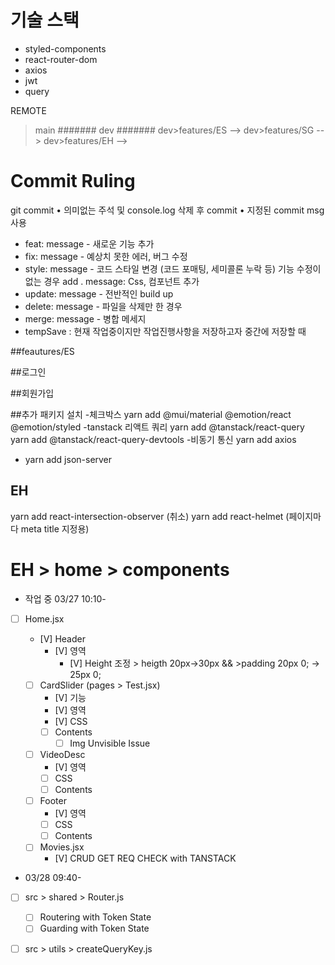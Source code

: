 # 기술 스택

- styled-components
- react-router-dom
- axios
- jwt
- query

REMOTE

> main
> #######
> dev
> #######
> dev>features/ES -->
> dev>features/SG -->
> dev>features/EH -->

# Commit Ruling

git commit
• 의미없는 주석 및 console.log 삭제 후 commit
• 지정된 commit msg 사용

- feat: message - 새로운 기능 추가
- fix: message - 예상치 못한 에러, 버그 수정
- style: message - 코드 스타일 변경 (코드 포매팅, 세미콜론 누락 등) 기능 수정이 없는 경우 add . message: Css, 컴포넌트 추가
- update: message - 전반적인 build up
- delete: message - 파일을 삭제만 한 경우
- merge: message - 병합 메세지
- tempSave : 현재 작업중이지만 작업진행사항을 저장하고자 중간에 저장할 때

##feautures/ES

##로그인

##회원가입

##추가 패키지 설치 -체크박스
yarn add @mui/material @emotion/react @emotion/styled
-tanstack
리액트 쿼리
yarn add @tanstack/react-query
yarn add @tanstack/react-query-devtools -비동기 통신
yarn add axios

- yarn add json-server

## EH

yarn add react-intersection-observer (취소)
yarn add react-helmet (페이지마다 meta title 지정용)

# EH > home > components

- 작업 중 03/27 10:10-

- [ ] Home.jsx

  - [V] Header
    - [V] 영역
      - [V] Height 조정 > heigth 20px->30px && >padding 20px 0; -> 25px 0;
  - [ ] CardSlider (pages > Test.jsx)
    - [V] 기능
    - [V] 영역
    - [V] CSS
    - [ ] Contents
      - [ ] Img Unvisible Issue
  - [ ] VideoDesc
    - [V] 영역
    - [ ] CSS
    - [ ] Contents
  - [ ] Footer
    - [V] 영역
    - [ ] CSS
    - [ ] Contents
  - [ ] Movies.jsx
    - [V] CRUD GET REQ CHECK with TANSTACK

- 03/28 09:40-

- [ ] src > shared > Router.js

  - [ ] Routering with Token State
  - [ ] Guarding with Token State

- [ ] src > utils > createQueryKey.js
